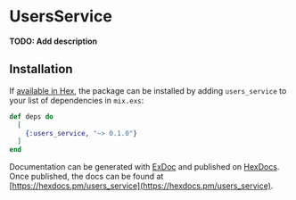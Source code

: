 # UsersService

**TODO: Add description**

## Installation

If [available in Hex](https://hex.pm/docs/publish), the package can be installed
by adding `users_service` to your list of dependencies in `mix.exs`:

```elixir
def deps do
  [
    {:users_service, "~> 0.1.0"}
  ]
end
```

Documentation can be generated with [ExDoc](https://github.com/elixir-lang/ex_doc)
and published on [HexDocs](https://hexdocs.pm). Once published, the docs can
be found at [https://hexdocs.pm/users_service](https://hexdocs.pm/users_service).

